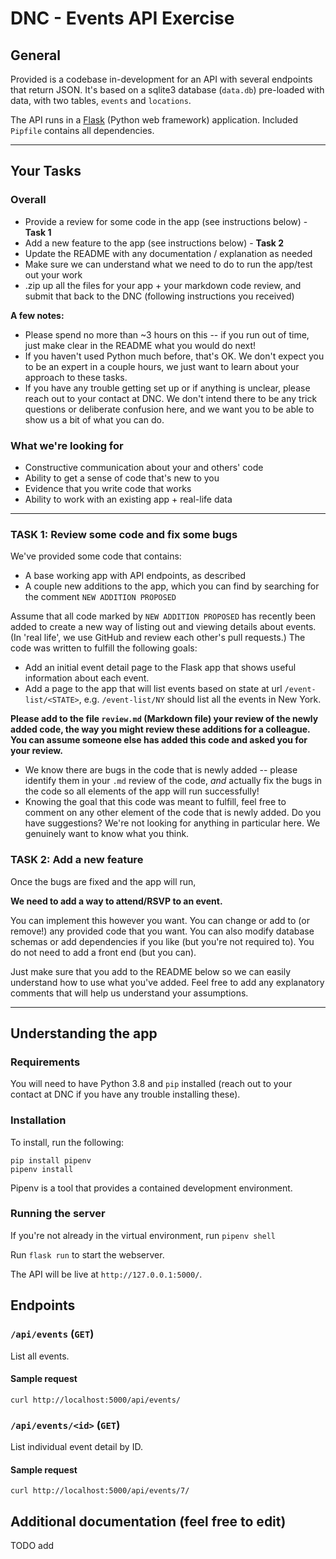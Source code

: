 # DNC - Events API Exercise

## General

Provided is a codebase in-development for an API with several endpoints that return JSON. It's based on a sqlite3 database (`data.db`) pre-loaded with data, with two tables, `events` and `locations`.

The API runs in a [Flask](https://flask.palletsprojects.com/) (Python web framework) application. Included `Pipfile` contains all dependencies.

---

## Your Tasks

### Overall

* Provide a review for some code in the app (see instructions below) - **Task 1**
* Add a new feature to the app (see instructions below) - **Task 2**
* Update the README with any documentation / explanation as needed
* Make sure we can understand what we need to do to run the app/test out your work
* .zip up all the files for your app + your markdown code review, and submit that back to the DNC (following instructions you received)

**A few notes:**
* Please spend no more than ~3 hours on this -- if you run out of time, just make clear in the README what you would do next!
* If you haven't used Python much before, that's OK. We don't expect you to be an expert in a couple hours, we just want to learn about your approach to these tasks.
* If you have any trouble getting set up or if anything is unclear, please reach out to your contact at DNC. We don't intend there to be any trick questions or deliberate confusion here, and we want you to be able to show us a bit of what you can do.

### What we're looking for

* Constructive communication about your and others' code
* Ability to get a sense of code that's new to you
* Evidence that you write code that works
* Ability to work with an existing app + real-life data

---

### **TASK 1**: Review some code and fix some bugs

We've provided some code that contains:
* A base working app with API endpoints, as described
* A couple new additions to the app, which you can find by searching for the comment `NEW ADDITION PROPOSED`

Assume that all code marked by `NEW ADDITION PROPOSED` has recently been added to create a new way of listing out and viewing details about events. (In 'real life', we use GitHub and review each other's pull requests.) The code was written to fulfill the following goals:
* Add an initial event detail page to the Flask app that shows useful information about each event.
* Add a page to the app that will list events based on state at url `/event-list/<STATE>`, e.g. `/event-list/NY` should list all the events in New York.

**Please add to the file `review.md` (Markdown file) your review of the newly added code, the way you might review these additions for a colleague. You can assume someone else has added this code and asked you for your review.**

* We know there are bugs in the code that is newly added -- please identify them in your `.md` review of the code, _and_ actually fix the bugs in the code so all elements of the app will run successfully!
* Knowing the goal that this code was meant to fulfill, feel free to comment on any other element of the code that is newly added. Do you have suggestions? We're not looking for anything in particular here. We genuinely want to know what you think.


### **TASK 2**: Add a new feature

Once the bugs are fixed and the app will run,

**We need to add a way to attend/RSVP to an event.**

You can implement this however you want. You can change or add to (or remove!) any provided code that you want. You can also modify database schemas or add dependencies if you like (but you're not required to). You do not need to add a front end (but you can).

Just make sure that you add to the README below so we can easily understand how to use what you've added. Feel free to add any explanatory comments that will help us understand your assumptions.

---

## Understanding the app

### Requirements

You will need to have Python 3.8 and `pip` installed (reach out to your contact at DNC if you have any trouble installing these).

### Installation

To install, run the following:

```
pip install pipenv
pipenv install
```

Pipenv is a tool that provides a contained development environment.

### Running the server

If you're not already in the virtual environment, run `pipenv shell`

Run `flask run` to start the webserver.

The API will be live at `http://127.0.0.1:5000/`.

## Endpoints

### `/api/events` (`GET`)

List all events.

#### Sample request

`curl http://localhost:5000/api/events/`

### `/api/events/<id>` (`GET`)

List individual event detail by ID.

#### Sample request

`curl http://localhost:5000/api/events/7/`

## Additional documentation (feel free to edit)

TODO add

